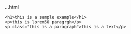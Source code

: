 ...html
    <!DOCTYPE html>
<html lang="en">
<head>
    <meta charset="UTF-8">
    <meta name="viewport" content="width=device-width, initial-scale=1.0">
    <title>size example</title>
</head>
<body>
   <style>
    body{
        font-size: 16px;/* Base font size*/
    }
    h1{
        font-size: 2em;/* 2 times of base font size*/
    }
    .smaller-text{
        font-size: 0.75em;/* 75% of the base font size*/
    }
   </style>

    <h1>this is a sample example</h1>
    <p>this is lorem50 paragrgh</p>
    <p class="this is a paragraph">this is a text</p>
    
</body>
</html>

